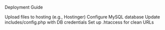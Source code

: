 Deployment Guide

Upload files to hosting (e.g., Hostinger)
Configure MySQL database
Update includes/config.php with DB credentials
Set up .htaccess for clean URLs
